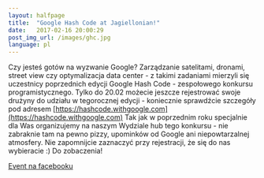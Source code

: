 ```yaml
---
layout: halfpage
title:  "Google Hash Code at Jagiellonian!"
date:   2017-02-16 20:00:29
post_img_url: /images/ghc.jpg
language: pl
---
```

Czy jesteś gotów na wyzwanie Google? Zarządzanie satelitami, dronami, street view czy optymalizacja data center - z takimi zadaniami mierzyli się uczestnicy poprzednich edycji Google Hash Code - zespołowego konkursu programistycznego. Tylko do 20.02 możecie jeszcze rejestrować swoje drużyny do udziału w tegorocznej edycji - koniecznie sprawdźcie szczegóły pod adresem [https://hashcode.withgoogle.com](https://hashcode.withgoogle.com) Tak jak w poprzednim roku specjalnie dla Was organizujemy na naszym Wydziale hub tego konkursu - nie zabraknie tam na pewno pizzy, upominków od Google ani niepowtarzalnej atmosfery. Nie zapomnijcie zaznaczyć przy rejestracji, że się do nas wybieracie :) Do zobaczenia!


[Event na facebooku](https://www.facebook.com/events/672833479533723/)
